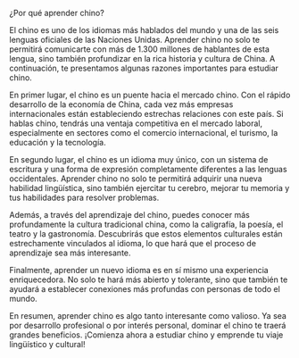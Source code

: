 ¿Por qué aprender chino?

El chino es uno de los idiomas más hablados del mundo y una de las seis lenguas oficiales de las Naciones Unidas. Aprender chino no solo te permitirá comunicarte con más de 1.300 millones de hablantes de esta lengua, sino también profundizar en la rica historia y cultura de China. A continuación, te presentamos algunas razones importantes para estudiar chino.

En primer lugar, el chino es un puente hacia el mercado chino. Con el rápido desarrollo de la economía de China, cada vez más empresas internacionales están estableciendo estrechas relaciones con este país. Si hablas chino, tendrás una ventaja competitiva en el mercado laboral, especialmente en sectores como el comercio internacional, el turismo, la educación y la tecnología.

En segundo lugar, el chino es un idioma muy único, con un sistema de escritura y una forma de expresión completamente diferentes a las lenguas occidentales. Aprender chino no solo te permitirá adquirir una nueva habilidad lingüística, sino también ejercitar tu cerebro, mejorar tu memoria y tus habilidades para resolver problemas.

Además, a través del aprendizaje del chino, puedes conocer más profundamente la cultura tradicional china, como la caligrafía, la poesía, el teatro y la gastronomía. Descubrirás que estos elementos culturales están estrechamente vinculados al idioma, lo que hará que el proceso de aprendizaje sea más interesante.

Finalmente, aprender un nuevo idioma es en sí mismo una experiencia enriquecedora. No solo te hará más abierto y tolerante, sino que también te ayudará a establecer conexiones más profundas con personas de todo el mundo.

En resumen, aprender chino es algo tanto interesante como valioso. Ya sea por desarrollo profesional o por interés personal, dominar el chino te traerá grandes beneficios. ¡Comienza ahora a estudiar chino y emprende tu viaje lingüístico y cultural!
